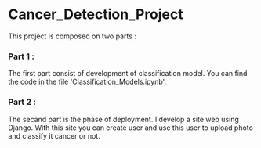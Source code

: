 # Cancer_Detection_Project
This project is composed on two parts :  
### Part 1 :  
  The first part consist of development of classification model. You can find the code in the file 'Classification_Models.ipynb'.  
### Part 2 :  
  The secand part is the phase of deployment. I develop a site web using Django.
   With this site you can create user and use this user to upload photo and classify it cancer or not.
   
